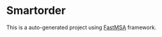 # Smartorder

This is a auto-generated project using
[FastMSA](https://github.com/2021-msa-study/fastmsa) framework.